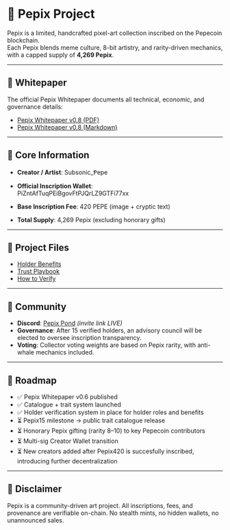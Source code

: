 # 🐸 Pepix Project

Pepix is a limited, handcrafted pixel-art collection inscribed on the Pepecoin blockchain.  
Each Pepix blends meme culture, 8-bit artistry, and rarity-driven mechanics, with a capped supply of **4,269 Pepix**.  

---

## 📑 Whitepaper

The official Pepix Whitepaper documents all technical, economic, and governance details:  

- [Pepix Whitepaper v0.8 (PDF)](./Pepix_Whitepaper_v0.8.pdf)  
- [Pepix Whitepaper v0.8 (Markdown)](./Pepix_Whitepaper_v0.8.md)  

---

## 📜 Core Information

- **Creator / Artist**: Subsonic_Ᵽepe  
- **Official Inscription Wallet**:  
PiZntAfTuqPEiBgovFtPJQrLZ9GTFi77xx

- **Base Inscription Fee**: 420 PEPE (image + cryptic text)  
- **Total Supply**: 4,269 Pepix (excluding honorary gifts)  

---

## 📒 Project Files
  
- [Holder Benefits](./HolderBenefits.md)   
- [Trust Playbook](./Trust_Playbook.md)
- [How to Verify](./How-To-Verify.md)

---

## 🌱 Community

- **Discord**: [Pepix Pond](https://discord.gg/ctBynnta) *(invite link LIVE)*  
- **Governance**: After 15 verified holders, an advisory council will be elected to oversee inscription transparency.  
- **Voting**: Collector voting weights are based on Pepix rarity, with anti-whale mechanics included.  

---

## 🔮 Roadmap

- ✅ Pepix Whitepaper v0.6 published  
- ✅ Catalogue + trait system launched
- ✅ Holder verification system in place for holder roles and benefits
- ⏳ Pepix15 milestone → public trait catalogue release  
- ⏳ Honorary Pepix gifting (rarity 8–10) to key Pepecoin contributors  
- ⏳ Multi-sig Creator Wallet transition
- ⏳ New creators added after Pepix420 is succesfully inscribed, introducing further decentralization

---

## 📌 Disclaimer

Pepix is a community-driven art project. All inscriptions, fees, and provenance are verifiable on-chain. No stealth mints, no hidden wallets, no unannounced sales.  
